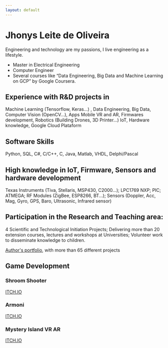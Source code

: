 ```yaml
---
layout: default
---
```


# Jhonys Leite de Oliveira

Engineering and technology are my passions, I live engineering as a lifestyle.

* Master in Electrical Engineering
* Computer Engineer
* Several courses like “Data Engineering, Big Data and Machine Learning on GCP” by Google Coursera.

## Experience with R&D projects in

Machine Learning (Tensorflow, Keras...) , Data Engineering, Big Data, Computer Vision (OpenCV...),
Apps Mobile VR and AR,
Firmwares development, Robotics (Building Drones, 3D Printer...) IoT, Hardware knowledge,
Google Cloud Plataform

## Software Skills

Python, SQL, C#, C/C++, C, Java, Matlab, VHDL, Delphi/Pascal

## High knowledge in IoT, Firmware, Sensors and hardware development

Texas Instruments (Tiva, Stellaris, MSP430, C2000…); LPC1769 NXP; PIC; ATMEGA; RF Modules (ZigBee, ESP8266, BT...); Sensors (Doppler, Acc, Mag, Gyro, GPS, Baro, Ultrasonic, Infrared sensor)

## Participation in the Research and Teaching area:

4 Scientific and Technological Initiation Projects; Delivering more than 20 extension courses, lectures and workshops at Universities; Volunteer work to disseminate knowledge to children.

[Author's portfolio](www.youtube.com/user/JhonysOliveira), with more than 65 different projects

## Game Development

### Shroom Shooter

[ITCH.IO](https://jhonysoliveira.itch.io/shroom-shooter)

### Armoni

<!-- ![Armoni](/assets/assets/images/game_development/armoni.jpg) -->

[ITCH.IO](https://jhonysoliveira.itch.io/armoni)

### Mystery Island VR AR

[ITCH.IO](https://jhonysoliveira.itch.io/mystery-island)

